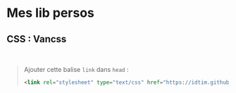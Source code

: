 # Mes lib persos

## CSS : Vancss

<br>

> Ajouter cette balise `link` dans `head` :<br>
> ```html
> <link rel="stylesheet" type="text/css" href="https://idtim.github.io/my-libraries/src/vancss.css">
> ```